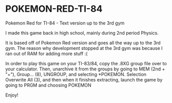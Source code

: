 # POKEMON-RED-TI-84
Pokemon Red for TI-84 - Text version up to the 3rd gym

I made this game back in high school, mainly during 2nd period Physics.

It is based off of Pokemon Red version and goes all the way up to the 3rd gym.
The reason why development stopped at the 3rd gym was because I ran out of RAM for adding more stuff :(

In order to play this game on your TI-83/84, copy the .8XG group file over to your calculator.
Then, unarchive it from the groups by going to MEM (2nd + "+"), Group... (8), UNGROUP, and selecting *POKEMON.
Selection Overwrite All (3), and then when it finishes extracting, launch the game by going to PRGM and choosing POKEMON

Enjoy!
